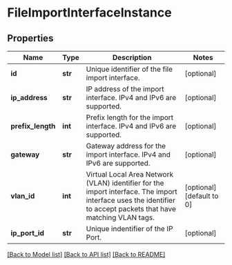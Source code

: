 # FileImportInterfaceInstance

## Properties
Name | Type | Description | Notes
------------ | ------------- | ------------- | -------------
**id** | **str** | Unique identifier of the file import interface. | [optional] 
**ip_address** | **str** | IP address of the import interface. IPv4 and IPv6 are supported. | [optional] 
**prefix_length** | **int** | Prefix length for the import interface. IPv4 and IPv6 are supported. | [optional] 
**gateway** | **str** | Gateway address for the import interface. IPv4 and IPv6 are supported. | [optional] 
**vlan_id** | **int** | Virtual Local Area Network (VLAN) identifier for the import interface. The import interface uses the identifier to accept packets that have matching VLAN tags. | [optional] [default to 0]
**ip_port_id** | **str** | Unique indentifier of the IP Port. | [optional] 

[[Back to Model list]](../README.md#documentation-for-models) [[Back to API list]](../README.md#documentation-for-api-endpoints) [[Back to README]](../README.md)



